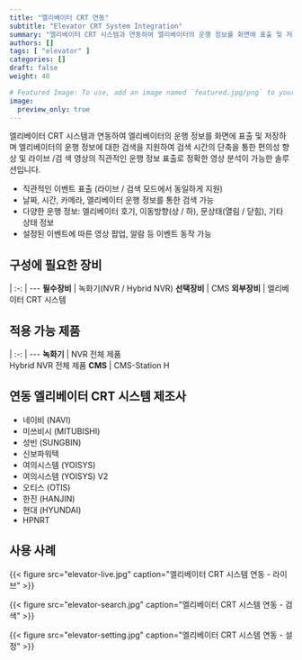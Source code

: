 ```yaml
---
title: "엘리베이터 CRT 연동"
subtitle: "Elevator CRT System Integration"
summary: "엘리베이터 CRT 시스템과 연동하여 엘리베이터의 운행 정보를 화면에 표출 및 저장하며 엘리베이터의 운행 정보에 대한 검색을 지원하여 검색 시간의 단축을 통한 편의성 향상 및 라이브 /검색 영상의 직관적인 운행 정보 표출로 정확한 영상 분석이 가능한 솔루션입니다."
authors: []
tags: [ "elevator" ]
categories: []
draft: false
weight: 40

# Featured Image: To use, add an image named `featured.jpg/png` to your page's folder.
image:
  preview_only: true
---
```


엘리베이터 CRT 시스템과 연동하여 엘리베이터의 운행 정보를 화면에 표출 및 저장하며 엘리베이터의 운행 정보에 대한 검색을 지원하여 검색 시간의 단축을 통한 편의성 향상 및 라이브 /검 색 영상의 직관적인 운행 정보 표출로 정확한 영상 분석이 가능한 솔루션입니다.

- 직관적인 이벤트 표출 (라이브 / 검색 모드에서 동일하게 지원)
- 날짜, 시간, 카메라, 엘리베이터 운행 정보를 통한 검색 가능
- 다양한 운행 정보: 엘리베이터 호기, 이동방향(상 / 하), 문상태(열림 / 닫힘), 기타 상태 정보
- 설정된 이벤트에 따른 영상 팝업, 알람 등 이벤트 동작 가능

<div class="container">
<div class="row">
<div class="col-12 col-sm-6 pl-0">

## 구성에 필요한 장비

|
:-: | ---
**필수장비** | 녹화기(NVR / Hybrid NVR)
**선택장비** | CMS
**외부장비** | 엘리베이터 CRT 시스템

</div>
<div class="col-12 col-sm-6 pl-0">

## 적용 가능 제품

|
:-: | ---
**녹화기** | NVR 전체 제품<br>Hybrid NVR 전체 제품
**CMS** | CMS-Station H

</div>
</div>
</div>

## 연동 엘리베이터 CRT 시스템 제조사

- 네이비 (NAVI)
- 미쓰비시 (MITUBISHI)
- 성빈 (SUNGBIN)
- 신보파워텍 
- 여의시스템 (YOISYS)
- 여의시스템 (YOISYS) V2
- 오티스 (OTIS)
- 한진 (HANJIN)
- 현대 (HYUNDAI)
- HPNRT 


## 사용 사례

{{< figure src="elevator-live.jpg" caption="엘리베이터 CRT 시스템 연동 - 라이브" >}}

<div class="container">
<div class="row align-items-end">
<div class="col-12 col-sm-6">

{{< figure src="elevator-search.jpg" caption="엘리베이터 CRT 시스템 연동 - 검색" >}}

</div>
<div class="col-12 col-sm-6">

{{< figure src="elevator-setting.jpg" caption="엘리베이터 CRT 시스템 연동 - 설정" >}}

</div>
</div>
</div>
